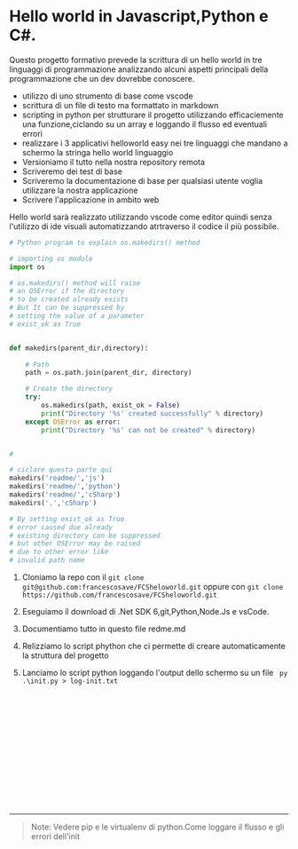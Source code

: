 # Hello world in Javascript,Python e C#.

Questo progetto formativo prevede la scrittura di un hello world 
in tre linguaggi di programmazione analizzando alcuni aspetti 
principali della programmazione che un dev dovrebbe conoscere.

- utilizzo di uno strumento di base come vscode
- scrittura di un file di testo ma formattato in markdown
- scripting in python per strutturare il progetto utilizzando efficaciemente una funzione,ciclando su un array e loggando il flusso ed eventuali errori
- realizzare i 3 applicativi helloworld easy nei tre linguaggi che mandano a schermo la stringa hello world linguaggio
- Versioniamo il tutto nella nostra repository remota
- Scriveremo dei test di base
- Scriveremo la documentazione di base per qualsiasi utente voglia utilizzare la nostra applicazione
- Scrivere l'applicazione in ambito web

Hello world sarà realizzato utilizzando vscode come editor quindi senza l'utilizzo di ide visuali
automatizzando atrtraverso il codice il più possibile.

``` python
# Python program to explain os.makedirs() method

# importing os module
import os

# os.makedirs() method will raise
# an OSError if the directory
# to be created already exists
# But It can be suppressed by
# setting the value of a parameter
# exist_ok as True


def makedirs(parent_dir,directory):
    
    # Path
    path = os.path.join(parent_dir, directory)

    # Create the directory
    try:
        os.makedirs(path, exist_ok = False)
        print("Directory '%s' created successfully" % directory)
    except OSError as error:
        print("Directory '%s' can not be created" % directory)


# 

# ciclare questa parte qui
makedirs('readme/','js')
makedirs('readme/','python')
makedirs('readme/','cSharp')
makedirs('.','cSharp')

# By setting exist_ok as True
# error caused due already
# existing directory can be suppressed
# but other OSError may be raised
# due to other error like
# invalid path name


```

1. Cloniamo la repo con il 
  ```git clone git@github.com:francescosave/FCSheloworld.git```
  oppure con
  ```git clone https://github.com/francescosave/FCSheloworld.git```

3. Eseguiamo il download di .Net SDK 6,git,Python,Node.Js e vsCode.

2. Documentiamo tutto in questo file redme.md

3. Relizziamo lo script phython che ci permette di creare automaticamente la struttura del progetto 

4. Lanciamo lo script python loggando l'output dello schermo su un file ``` py .\init.py > log-init.txt```



<br/>
<br/>
<br/>
<br/>
<br/>
<br/>
<br/>
<br/>
<br/>
<br/>
<br/>
<br/>




---
> Note: Vedere pip e le virtualenv di python.Come loggare il flusso e gli errori dell'init








